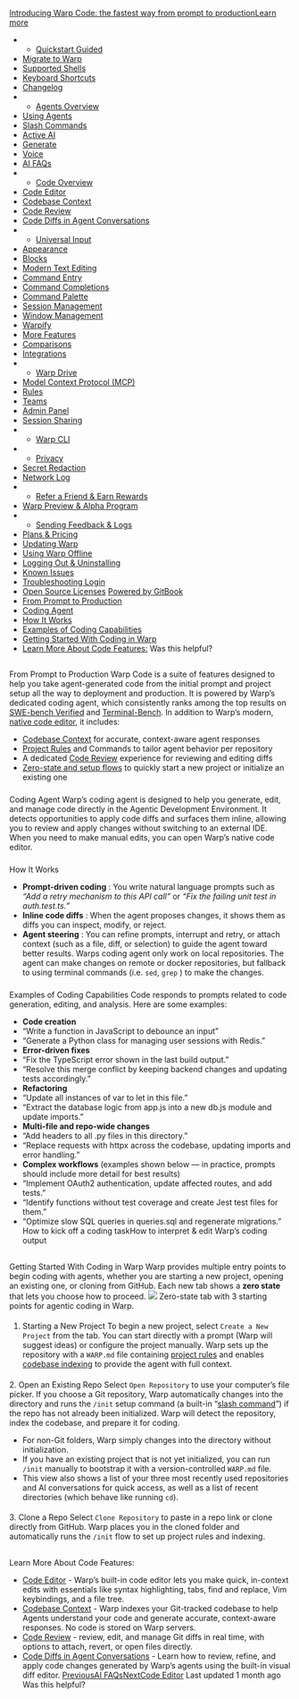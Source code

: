 [Introducing Warp Code: the fastest way from prompt to productionLearn more ](https://www.warp.dev/blog/introducing-warp-code-prompt-to-prod)
 * * [Quickstart Guided](/)
 * [Migrate to Warp](/getting-started/migrate-to-warp)
 * [Supported Shells](/getting-started/supported-shells)
 * [Keyboard Shortcuts](/getting-started/keyboard-shortcuts)
 * [Changelog](/getting-started/changelog)
 * * [Agents Overview](/agents/agents-overview)
 * [Using Agents](/agents/using-agents)
 * [Slash Commands](/agents/slash-commands)
 * [Active AI](/agents/active-ai)
 * [Generate](/agents/generate)
 * [Voice](/agents/voice)
 * [AI FAQs](/agents/ai-faqs)
 * * [Code Overview](/code/code-overview)
 * [Code Editor](/code/code-editor)
 * [Codebase Context](/code/codebase-context)
 * [Code Review](/code/code-review)
 * [Code Diffs in Agent Conversations](/code/reviewing-code)
 * * [Universal Input](/terminal/universal-input)
 * [Appearance](/terminal/appearance)
 * [Blocks](/terminal/blocks)
 * [Modern Text Editing](/terminal/editor)
 * [Command Entry](/terminal/entry)
 * [Command Completions](/terminal/command-completions)
 * [Command Palette](/terminal/command-palette)
 * [Session Management](/terminal/sessions)
 * [Window Management](/terminal/windows)
 * [Warpify](/terminal/warpify)
 * [More Features](/terminal/more-features)
 * [Comparisons](/terminal/comparisons)
 * [Integrations](/terminal/integrations-and-plugins)
 * * [Warp Drive](/knowledge-and-collaboration/warp-drive)
 * [Model Context Protocol (MCP)](/knowledge-and-collaboration/mcp)
 * [Rules](/knowledge-and-collaboration/rules)
 * [Teams](/knowledge-and-collaboration/teams)
 * [Admin Panel](/knowledge-and-collaboration/admin-panel)
 * [Session Sharing](/knowledge-and-collaboration/session-sharing)
 * * [Warp CLI](/developers/cli)
 * * [Privacy](/privacy/privacy)
 * [Secret Redaction](/privacy/secret-redaction)
 * [Network Log](/privacy/network-log)
 * * [Refer a Friend & Earn Rewards](/community/refer-a-friend)
 * [Warp Preview & Alpha Program](/community/warp-preview-and-alpha-program)
 * * [Sending Feedback & Logs](/support-and-billing/sending-us-feedback)
 * [Plans & Pricing](/support-and-billing/plans-and-pricing)
 * [Updating Warp](/support-and-billing/updating-warp)
 * [Using Warp Offline](/support-and-billing/using-warp-offline)
 * [Logging Out & Uninstalling](/support-and-billing/uninstalling-warp)
 * [Known Issues](/support-and-billing/known-issues)
 * [Troubleshooting Login](/support-and-billing/troubleshooting-login-issues)
 * [Open Source Licenses](/support-and-billing/licenses)
[Powered by GitBook](https://www.gitbook.com/?utm_source=content&utm_medium=trademark&utm_campaign=-MbqIgTw17KQvq_DQuRr)
 * [From Prompt to Production](#from-prompt-to-production)
 * [Coding Agent](#coding-agent)
 * [How It Works](#how-it-works)
 * [Examples of Coding Capabilities](#examples-of-coding-capabilities)
 * [Getting Started With Coding in Warp](#getting-started-with-coding-in-warp)
 * [Learn More About Code Features:](#learn-more-about-code-features)
Was this helpful?
## 
[](#from-prompt-to-production)
From Prompt to Production
Warp Code is a suite of features designed to help you take agent-generated code from the initial prompt and project setup all the way to deployment and production. It is powered by Warp’s dedicated coding agent, which consistently ranks among the top results on [SWE-bench Verified](https://www.swebench.com/#verified) and [Terminal-Bench](https://www.tbench.ai/leaderboard).
In addition to Warp’s modern, [native code editor](/code/code-editor), it includes:
 * [Codebase Context](/code/codebase-context) for accurate, context-aware agent responses
 * [Project Rules](/knowledge-and-collaboration/rules) and Commands to tailor agent behavior per repository
 * A dedicated [Code Review](/code/code-review) experience for reviewing and editing diffs
 * [Zero-state and setup flows](/code/code-overview#getting-started-with-coding-in-warp) to quickly start a new project or initialize an existing one
### 
[](#coding-agent)
Coding Agent
Warp’s coding agent is designed to help you generate, edit, and manage code directly in the Agentic Development Environment. It detects opportunities to apply code diffs and surfaces them inline, allowing you to review and apply changes without switching to an external IDE. When you need to make manual edits, you can open Warp’s native code editor.
### 
[](#how-it-works)
How It Works
 * **Prompt-driven coding** : You write natural language prompts such as _“Add a retry mechanism to this API call”_ or _“Fix the failing unit test in auth.test.ts.”_
 * **Inline code diffs** : When the agent proposes changes, it shows them as diffs you can inspect, modify, or reject.
 * **Agent steering** : You can refine prompts, interrupt and retry, or attach context (such as a file, diff, or selection) to guide the agent toward better results.
Warps coding agent only work on local repositories. The agent can make changes on remote or docker repositories, but fallback to using terminal commands (i.e. `sed`, `grep` ) to make the changes.
### 
[](#examples-of-coding-capabilities)
Examples of Coding Capabilities
Code responds to prompts related to code generation, editing, and analysis. Here are some examples:
 * **Code creation**
 * “Write a function in JavaScript to debounce an input”
 * “Generate a Python class for managing user sessions with Redis.”
 * **Error-driven fixes**
 * “Fix the TypeScript error shown in the last build output.”
 * “Resolve this merge conflict by keeping backend changes and updating tests accordingly.”
 * **Refactoring**
 * “Update all instances of var to let in this file.”
 * “Extract the database logic from app.js into a new db.js module and update imports.”
 * **Multi-file and repo-wide changes**
 * “Add headers to all .py files in this directory.”
 * “Replace requests with httpx across the codebase, updating imports and error handling.”
 * **Complex workflows** (examples shown below — in practice, prompts should include more detail for best results)
 * “Implement OAuth2 authentication, update affected routes, and add tests.”
 * “Identify functions without test coverage and create Jest test files for them.”
 * “Optimize slow SQL queries in queries.sql and regenerate migrations.”
How to kick off a coding taskHow to interpret & edit Warp’s coding output
## 
[](#getting-started-with-coding-in-warp)
Getting Started With Coding in Warp
Warp provides multiple entry points to begin coding with agents, whether you are starting a new project, opening an existing one, or cloning from GitHub. Each new tab shows a **zero state** that lets you choose how to proceed.
![](https://docs.warp.dev/~gitbook/image?url=https%3A%2F%2F2297236823-files.gitbook.io%2F%7E%2Ffiles%2Fv0%2Fb%2Fgitbook-x-prod.appspot.com%2Fo%2Fspaces%252F-MbqIgTw17KQvq_DQuRr%252Fuploads%252FtTvi9JFZHIsvlLMFvt0q%252Fimage.png%3Falt%3Dmedia%26token%3Df3a1e6a0-a3b9-40a0-a5fe-06459074baaa&width=768&dpr=4&quality=100&sign=767a426c&sv=2)
Zero-state tab with 3 starting points for agentic coding in Warp.
#### 
[](#id-1.-starting-a-new-project)
1. Starting a New Project
To begin a new project, select `Create a New Project` from the tab. You can start directly with a prompt (Warp will suggest ideas) or configure the project manually. Warp sets up the repository with a `WARP.md` file containing [project rules](/knowledge-and-collaboration/rules#project-rules) and enables [codebase indexing](/code/codebase-context) to provide the agent with full context.
#### 
[](#id-2.-open-an-existing-repo)
2. Open an Existing Repo
Select `Open Repository` to use your computer’s file picker. If you choose a Git repository, Warp automatically changes into the directory and runs the `/init` setup command (a built-in “[slash command](/agents/slash-commands)”) if the repo has not already been initialized. Warp will detect the repository, index the codebase, and prepare it for coding.
 * For non-Git folders, Warp simply changes into the directory without initialization.
 * If you have an existing project that is not yet initialized, you can run `/init` manually to bootstrap it with a version-controlled `WARP.md` file. 
 * This view also shows a list of your three most recently used repositories and AI conversations for quick access, as well as a list of recent directories (which behave like running `cd`).
#### 
[](#id-3.-clone-a-repo)
3. Clone a Repo
Select `Clone Repository` to paste in a repo link or clone directly from GitHub. Warp places you in the cloned folder and automatically runs the `/init` flow to set up project rules and indexing.
## 
[](#learn-more-about-code-features)
Learn More About Code Features:
 * [Code Editor](/code/code-editor) - Warp’s built-in code editor lets you make quick, in-context edits with essentials like syntax highlighting, tabs, find and replace, Vim keybindings, and a file tree.
 * [Codebase Context](/code/codebase-context) - Warp indexes your Git-tracked codebase to help Agents understand your code and generate accurate, context-aware responses. No code is stored on Warp servers.
 * [Code Review](/code/code-review) - review, edit, and manage Git diffs in real time, with options to attach, revert, or open files directly.
 * [Code Diffs in Agent Conversations](/code/reviewing-code) - Learn how to review, refine, and apply code changes generated by Warp’s agents using the built-in visual diff editor.
[PreviousAI FAQs](/agents/ai-faqs)[NextCode Editor](/code/code-editor)
Last updated 1 month ago
Was this helpful?